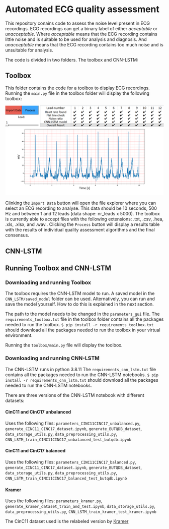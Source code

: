 # Automated ECG quality assessment

This repository conains code to assess the noise level present in ECG recordings. ECG recordings can get a binary label of either *acceptable* or *unacceptable*. Where *acceptable* means that the ECG recording contains little noise and is suitable to be used for analysis and diagnosis. And *unacceptable* means that the ECG recording contains too much noise and is unsuitable for analysis. 

The code is divided in two folders. The toolbox and CNN-LSTM:

## Toolbox 
This folder contains the code for a toolbox to display ECG recordings. Running the `main.py` file in the toolbox folder will display the following toolbox:

![screenshot of toolbox](https://github.com/Kirina/Automated_ecg_assessment/blob/c9e659bf2a45ab2bf8e3cf973a6608e38baa158e/Toolbox_12_lead_example.png)

Clinking the `Import Data` button will open the file explorer where you can select an ECG recording to analyse. This data should be 10 seconds, 500 Hz and between 1 and 12 leads (data shape: nr_leads x 5000). The toolbox is currently able to accept files with the following extensions: .txt, .csv, .hea, .xls, .xlsx, and .wav.. Clicking the `Process` button will display a results table with the results of individual quality assessment algorithms and the final consensus.  

## CNN-LSTM

## Running Toolbox and CNN-LSTM

### Downloading and running Toolbox
The toolbox requires the CNN-LSTM model to run. A saved model in the `CNN_LSTM/saved_model` folder can be used. Alternatively, you can run and save the model yourself. How to do this is explained in the next section. 

The path to the model needs to be changed in the `parameters_gui` file. 
The `requirements_toolbox.txt` file in the toolbox folder contains all the packages needed to run the toolbox. 
`$ pip install -r requirements_toolbox.txt` should download all the packages needed to run the toolbox in your virtual environment.

Running the `toolbox/main.py` file will display the toolbox. 

### Downloading and running CNN-LSTM
The CNN-LSTM runs in python 3.8.11
The `requirements_cnn_lstm.txt` file contains all the packages needed to run the CNN-LSTM notebooks. 
`$ pip install -r requirements_cnn_lstm.txt` should download all the packages needed to run the CNN-LSTM notebooks. 

There are three versions of the CNN-LSTM notebook with different datasets:
#### CinC11 and CinC17 unbalanced
Uses the following files: `parameters_CINC11CINC17_unbalanced.py`, `generate_CINC11_CINC17_dataset.ipynb`, `generate_BUTQDB_dataset`, `data_storage_utils.py`, `data_preprocessing_utils.py`, `CNN_LSTM_train_CINC11CINC17_unbalanced_test_butqdb.ipynb`
#### CinC11 and CinC17 balanced
Uses the following files: `parameters_CINC11CINC17_balanced.py`, `generate_CINC11_CINC17_dataset.ipynb`, `generate_BUTQDB_dataset`, `data_storage_utils.py`, `data_preprocessing_utils.py`, `CNN_LSTM_train_CINC11CINC17_balanced_test_butqdb.ipynb`
#### Kramer
Uses the following files: `parameters_kramer.py`, `generate_kramer_dataset_train_and_test.ipynb`, `data_storage_utils.py`, `data_preprocessing_utils.py`, `CNN_LSTM_train_kramer_test_kramer.ipynb`

 The CinC11 dataset used is the relabeled version by [Kramer](https://github.com/LinusKra/ECGAssess)
